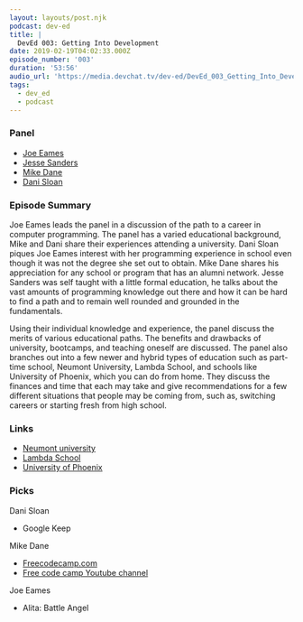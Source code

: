 ```yaml
---
layout: layouts/post.njk
podcast: dev-ed
title: |
  DevEd 003: Getting Into Development
date: 2019-02-19T04:02:33.000Z
episode_number: '003'
duration: '53:56'
audio_url: 'https://media.devchat.tv/dev-ed/DevEd_003_Getting_Into_Development.mp3'
tags:
  - dev_ed
  - podcast
---
```


### **Panel**

- [Joe Eames](http://thinkster.io/)
- [Jesse Sanders](http://briebug.com/)
- [Mike Dane](http://mikedane.com/)
- [Dani Sloan](https://www.uen.org/)

### **Episode Summary** 

Joe Eames leads the panel in a discussion of the path to a career in computer programming. The panel has a varied educational background, Mike and Dani share their experiences attending a university. Dani Sloan piques Joe Eames interest with her programming experience in school even though it was not the degree she set out to obtain. Mike Dane shares his appreciation for any school or program that has an alumni network. Jesse Sanders was self taught with a little formal education, he talks about the vast amounts of programming knowledge out there and how it can be hard to find a path and to remain well rounded and grounded in the fundamentals.

Using their individual knowledge and experience, the panel discuss the merits of various educational paths. The benefits and drawbacks of university, bootcamps, and teaching oneself are discussed. The panel also branches out into a few newer and hybrid types of education such as part-time school, Neumont University, Lambda School, and schools like University of Phoenix, which you can do from home. They discuss the finances and time that each may take and give recommendations for a few different situations that people may be coming from, such as, switching careers or starting fresh from high school.

### **Links**

- [Neumont university](https://www.neumont.edu/)
- [Lambda School](https://lambdaschool.com/)
- [University of Phoenix](https://www.phoenix.edu/)

### **Picks**

Dani Sloan

- Google Keep

Mike Dane

- [Freecodecamp.com](https://www.freecodecamp.org/)
- [Free code camp Youtube channel](https://www.youtube.com/channel/UC8butISFwT-Wl7EV0hUK0BQ)

Joe Eames

- Alita: Battle Angel
